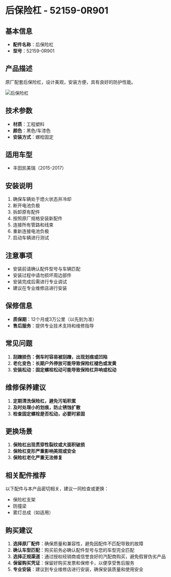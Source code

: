 # 后保险杠 - 52159-0R901

## 基本信息

- **配件名称**：后保险杠
- **型号**：52159-0R901

## 产品描述

原厂配套后保险杠，设计美观，安装方便，具有良好的防护性能。


![后保险杠](/image/car-parts/52159-0R901.jpg)

## 技术参数

- **材质**：工程塑料
- **颜色**：黑色/车漆色
- **安装方式**：螺栓固定

## 适用车型

- 丰田凯美瑞（2015-2017）

## 安装说明

1. 确保车辆处于熄火状态并冷却
2. 断开电池负极
3. 拆卸原有配件
4. 按照原厂规格安装新配件
5. 连接所有管路和线束
6. 重新连接电池负极
7. 启动车辆进行测试

## 注意事项

- 安装前请确认配件型号与车辆匹配
- 安装过程中请勿损坏周边部件
- 安装完成后需进行专业调试
- 建议在专业维修店进行安装

## 保修信息

- **质保期**：12个月或3万公里（以先到为准）
- **售后服务**：提供专业技术支持和维修指导

## 常见问题

1. **刮蹭损伤：倒车时容易被刮蹭，出现划痕或凹陷**
2. **老化变色：长期户外停放可能导致保险杠褪色或发黄**
3. **安装松动：固定螺栓松动可能导致保险杠异响或松动**

## 维修保养建议

1. **定期清洗保险杠，避免污垢积累**
2. **及时处理小的划痕，防止锈蚀扩散**
3. **检查固定螺栓是否松动，必要时紧固**

## 更换场景

1. **保险杠出现贯穿性裂纹或大面积破损**
2. **保险杠变形严重影响美观或安全**
3. **保险杠老化严重无法修复**

## 相关配件推荐

以下配件与本产品密切相关，建议一同检查或更换：

- 保险杠支架
- 防撞梁
- 雾灯总成（如适用）

## 购买建议

1. **选择原厂配件**：确保质量和兼容性，避免因配件不匹配导致的故障
2. **确认车型匹配**：购买前务必确认配件型号与您的车型完全匹配
3. **选择正规渠道**：通过授权经销商或信誉良好的汽配商购买，避免假冒伪劣产品
4. **保留购买凭证**：保留好购买发票和保修卡，以便享受售后服务
5. **专业安装**：建议到专业维修店进行安装，确保安装质量和使用安全

